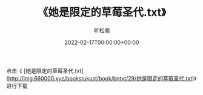 ﻿---
title:  《她是限定的草莓圣代.txt》
date:   2022-02-17T00:00:00+00:00
author: 听松阁
layout: post
permalink: /她是限定的草莓圣代/
categories: 小说
tags: [小说]
---

点击《 [她是限定的草莓圣代.txt](<a href="http://img.660000.xyz/bookstukust/book/bntxt/29/" target=_blank>http://img.660000.xyz/bookstukust/book/bntxt/29/她是限定的草莓圣代.txt)》进行下载